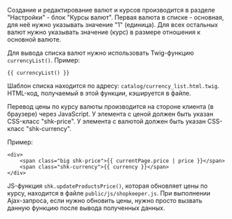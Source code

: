Создание и редактирование валют и курсов производится в разделе "Настройки" - блок "Курсы валют". Первая валюта в списке - основная, для неё нужно указывать значение "1" (единица). Для всех остальных валют нужно указывать значение (курс) в размере отношения к основной валюте.

Для вывода списка валют нужно использовать Twig-функцию ``currencyList()``. Пример:
~~~
{{ currencyList() }}
~~~

Шаблон списка находится по адресу: ``catalog/currency_list.html.twig``. HTML-код, получаемый в этой функции, кэшируется в файле.

Перевод цены по курсу валюты производится на стороне клиента (в браузере) через JavaScript. У элемента с ценой должен быть указан CSS-класс "shk-price". У элемента с валютой должен быть указан CSS-класс "shk-currency".

Пример:
~~~
<div>
    <span class="big shk-price">{{ currentPage.price | price }}</span>
    <span class="shk-currency">{{ currency }}</span>
</div>
~~~

JS-функция ``shk.updateProductsPrice()``, которая обновляет цены по курсу, находится в файле ``public/js/shopkeeper.js``. При выполнении Ajax-запроса, если нужно обновить цены, нужно просто вызвать данную функцию после вывода полученных данных.

